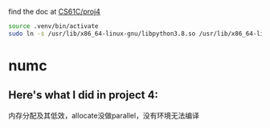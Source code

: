 find the doc at [CS61C/proj4](https://web.archive.org/web/20201219200946/https://cs61c.org/fa20/projects/proj4)
``` bash 
source .venv/bin/activate 
sudo ln -s /usr/lib/x86_64-linux-gnu/libpython3.8.so /usr/lib/x86_64-linux-gnu/libpython3.8m.so

```

# numc

Here's what I did in project 4:
-
内存分配及其低效，allocate没做parallel，没有环境无法编译
